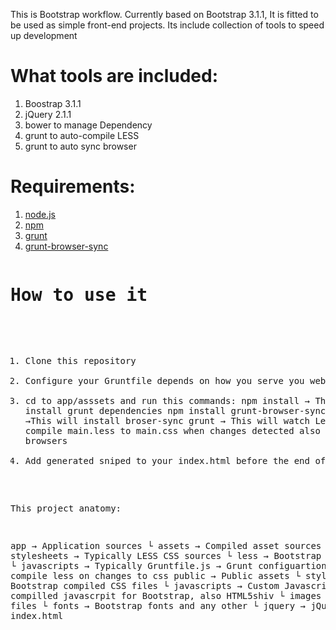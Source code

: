 This is Bootstrap workflow. Currently based on Bootstrap 3.1.1, It is fitted to be used as simple front-end projects. Its include collection of tools to speed up development

<h1> What tools are included:</h1>
<ol>
    <li>Boostrap 3.1.1</li>
    <li>jQuery 2.1.1</li>
    <li>bower to manage Dependency</li>
    <li>grunt to auto-compile LESS</li>
    <li>grunt to auto sync browser</li>
</ol>

<h1>Requirements: </h1>
<ol>
    <li><a href="http://nodejs.org/">node.js</a></li>
    <li><a href="https://www.npmjs.org/doc/README.html">npm</a></li>
    <li><a href="http://gruntjs.com/getting-started">grunt</a></li>
    <li><a href="https://github.com/shakyShane/grunt-browser-sync">grunt-browser-sync</a></li>
</ol>
<pre>
<h1>How to use it</h1> 

1. Clone this repository
2. Configure your Gruntfile depends on how you serve you website
    https://github.com/shakyShane/grunt-browser-sync#options
3. cd to app/asssets and run this commands:
    npm install    → This will install grunt dependencies
    npm install grunt-browser-sync --save-dev →This will install broser-sync
    grunt          → This will watch Less folder and compile main.less to main.css when changes detected also reload browsers
4. Add generated sniped to your index.html before the end of body


This project anatomy:

app                      → Application sources
 └ assets                → Compiled asset sources
    └ stylesheets        → Typically LESS CSS sources
    	└ less        	 → Bootstrap LESS sources
    └ javascripts        → Typically 
  Gruntfile.js           → Grunt configuartion, It will compile less on changes to css
public                   → Public assets
 └ stylesheets           → Bootstrap compiled CSS files
 └ javascripts           → Custom Javascript files and compilled javascrpit for Bootstrap, also HTML5shiv
 └ images                → Images files 
 └ fonts                 → Bootstrap fonts and any other
 └ jquery                → jQuery 
index.html


</pre>

